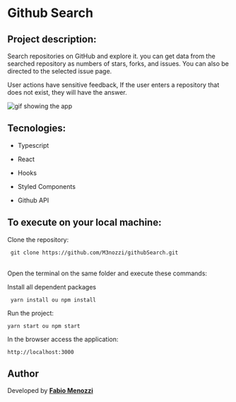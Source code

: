 # Github Search

## Project description:
  
Search repositories on GitHub and explore it. you can get data from the searched repository as numbers of stars, forks, and issues. You can also be directed to the selected issue page.

User actions have sensitive feedback, If the user enters a repository that does not exist, they will have the answer.


<img src="https://res.cloudinary.com/menozzi/image/upload/v1604066708/project2/githubSearch_egf2hx.gif" alt="gif showing the app">

<br/>

## Tecnologies:

- Typescript

- React 

- Hooks

- Styled Components

- Github API


## To execute on your local machine:

 Clone the repository:

```
 git clone https://github.com/M3nozzi/githubSearch.git
```

<br/>Open the terminal on the same folder and execute these commands:

Install all dependent packages
```
 yarn install ou npm install
```
Run the project:
```
yarn start ou npm start
```
In the browser access the application:
```
http://localhost:3000
```

## Author

Developed by [**Fabio Menozzi**](https://www.linkedin.com/in/menozzi-fabio/)
